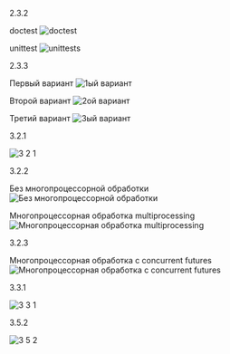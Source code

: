 2.3.2


doctest
![doctest](https://user-images.githubusercontent.com/117999903/208286029-dc726870-45ef-42a3-bc67-5753fb2869e2.jpg)


unittest
![unittests](https://user-images.githubusercontent.com/117999903/208287189-3174dac4-a5f0-4e25-bfc2-ad8bba0e0ae7.jpg)



2.3.3


Первый вариант
![1ый вариант](https://user-images.githubusercontent.com/117999903/208293172-6afc23f9-d6de-4e69-a0e6-8cf7d3a63edf.png)


Второй вариант
![2ой вариант](https://user-images.githubusercontent.com/117999903/208293191-33ecd8f0-8af5-4b30-8cde-14d0d7ed78fe.png)


Третий вариант
![3ый вариант](https://user-images.githubusercontent.com/117999903/208293249-04ab00fa-5963-4b87-8442-03c6b016bf1e.png)



3.2.1


![3 2 1](https://user-images.githubusercontent.com/117999903/208374841-718a41cb-d6c0-40eb-958c-aeaa0b99296b.png)



3.2.2


Без многопроцессорной обработки
![Без многопроцессорной обработки](https://user-images.githubusercontent.com/117999903/208649886-cc6f49a6-7e2d-4323-933d-5b13a7dda228.png)


Многопроцессорная обработка multiprocessing
![Многопроцессорная обработка multiprocessing](https://user-images.githubusercontent.com/117999903/208650029-4f49b027-fd06-46be-8782-64811ce504ba.png)



3.2.3


Многопроцессорная обработка с concurrent futures
![Многопроцессорная обработка с concurrent futures](https://user-images.githubusercontent.com/117999903/208650200-cf9412fd-67a0-4274-9c90-946695579582.png)



3.3.1


![3 3 1](https://user-images.githubusercontent.com/117999903/210107856-12607b02-de83-414b-bae6-11ef2955c853.png)



3.5.2


![3 5 2](https://user-images.githubusercontent.com/117999903/210126344-e5a15fa3-1949-4573-84e5-f4c369b1c819.png)
